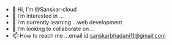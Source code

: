 - 👋 Hi, I’m @Sanskar-cloud
- 👀 I’m interested in ...
- 🌱 I’m currently learning ...web development
- 💞️ I’m looking to collaborate on ...
- 📫 How to reach me ...email id:sanskarbhadani11@gmail.com

<!---
Sanskar-cloud/Sanskar-cloud is a ✨ special ✨ repository because its `README.md` (this file) appears on your GitHub profile.
You can click the Preview link to take a look at your changes.
--->
